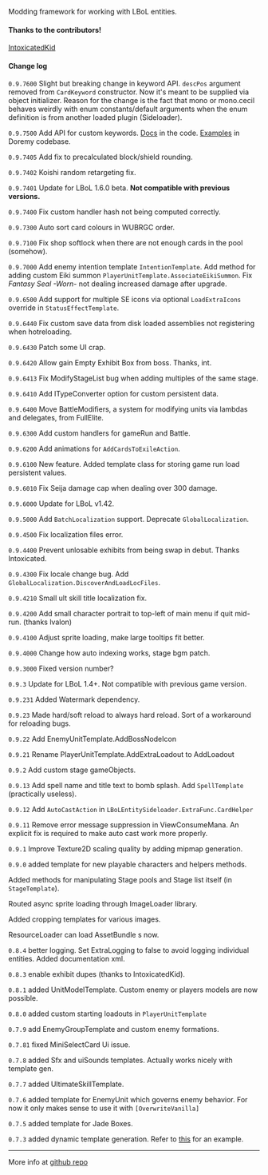Modding framework for working with LBoL entities.

#### Thanks to the contributors!

[IntoxicatedKid](https://github.com/IntoxicatedKid)

#### Change log

`0.9.7600` Slight but breaking change in keyword API. `descPos` argument removed from `CardKeyword` constructor. Now it's meant to be supplied via object initializer. Reason for the change is the fact that mono or mono.cecil behaves weirdly with enum constants/default arguments when the enum definition is from another loaded plugin (Sideloader).

`0.9.7500` Add API for custom keywords. [Docs](https://github.com/Neoshrimp/LBoL-Entity-Sideloader/tree/master/src/LBoL-Entity-Sideloader/CustomKeywords) in the code. [Examples](https://github.com/Neoshrimp/LBoL_Doremy/blob/DLrework/LBoL_Doremy/DoremyChar/Keywords/DoremyKw.cs) in Doremy codebase.

`0.9.7405` Add fix to precalculated block/shield rounding.

`0.9.7402` Koishi random retargeting fix.

`0.9.7401` Update for LBoL 1.6.0 beta. **Not compatible with previous versions.**

`0.9.7400` Fix custom handler hash not being computed correctly.

`0.9.7300` Auto sort card colours in WUBRGC order.

`0.9.7100` Fix shop softlock when there are not enough cards in the pool (somehow).

`0.9.7000` Add enemy intention template `IntentionTemplate`. 
Add method for adding custom Eiki summon `PlayerUnitTemplate.AssociateEikiSummon`.
Fix *Fantasy Seal -Worn-* not dealing increased damage after upgrade.

`0.9.6500` Add support for multiple SE icons via optional `LoadExtraIcons` override in `StatusEffectTemplate`.

`0.9.6440` Fix custom save data from disk loaded assemblies not registering when hotreloading.

`0.9.6430` Patch some UI crap.

`0.9.6420` Allow gain Empty Exhibit Box from boss. Thanks, int.

`0.9.6413` Fix ModifyStageList bug when adding multiples of the same stage.

`0.9.6410` Add ITypeConverter option for custom persistent data.

`0.9.6400` Move BattleModifiers, a system for modifying units via lambdas and delegates, from FullElite.

`0.9.6300` Add custom handlers for gameRun and Battle.

`0.9.6200` Add animations for `AddCardsToExileAction`.

`0.9.6100` New feature. Added template class for storing game run load persistent values.

`0.9.6010` Fix Seija damage cap when dealing over 300 damage.

`0.9.6000` Update for LBoL v1.42.

`0.9.5000` Add `BatchLocalization` support. Deprecate `GlobalLocalization`.

`0.9.4500` Fix localization files error.

`0.9.4400` Prevent unlosable exhibits from being swap in debut. Thanks Intoxicated.

`0.9.4300` Fix locale change bug. Add `GlobalLocalization.DiscoverAndLoadLocFiles`.

`0.9.4210` Small ult skill title localization fix.

`0.9.4200` Add small character portrait to top-left of main menu if quit mid-run. (thanks lvalon)

`0.9.4100` Adjust sprite loading, make large tooltips fit better.

`0.9.4000` Change how auto indexing works, stage bgm patch.

`0.9.3000` Fixed version number?

`0.9.3` Update for LBoL 1.4+. Not compatible with previous game version.

`0.9.231` Added Watermark dependency.

`0.9.23` Made hard/soft reload to always hard reload. Sort of a workaround for reloading bugs.

`0.9.22` Add EnemyUnitTemplate.AddBossNodeIcon

`0.9.21` Rename PlayerUnitTemplate.AddExtraLoadout to AddLoadout

`0.9.2` Add custom stage gameObjects.

`0.9.13` Add spell name and title text to bomb splash. Add `SpellTemplate` (practically useless).

`0.9.12` Add `AutoCastAction` in `LBoLEntitySideloader.ExtraFunc.CardHelper`

`0.9.11` Remove error message suppression in ViewConsumeMana. An explicit fix is required to make auto cast work more properly.

`0.9.1` Improve Texture2D scaling quality by adding mipmap generation.

`0.9.0` added template for new playable characters and helpers methods. 

Added methods for manipulating Stage pools and Stage list itself (in `StageTemplate`). 

Routed async sprite loading through ImageLoader library.  

Added cropping templates for various images.

ResourceLoader can load AssetBundle s now.

`0.8.4` better logging. Set ExtraLogging to false to avoid logging individual entities. Added documentation xml.

`0.8.3` enable exhibit dupes (thanks to IntoxicatedKid).

`0.8.1` added UnitModelTemplate. Custom enemy or players models are now possible.

`0.8.0` added custom starting loadouts in `PlayerUnitTemplate`

`0.7.9` add EnemyGroupTemplate and custom enemy formations.

`0.7.81` fixed MiniSelectCard Ui issue.

`0.7.8` added Sfx and uiSounds templates. Actually works nicely with template gen.

`0.7.7` added UltimateSkillTemplate.

`0.7.6` added template for EnemyUnit which governs enemy behavior. For now it only makes sense to use it with `[OverwriteVanilla]`

`0.7.5` added template for Jade Boxes.

`0.7.3` added dynamic template generation. Refer to [this](https://github.com/Neoshrimp/LBoL-Entity-Sideloader/blob/master/src/TermplateGenTests/Generation.cs) for an example.


-------------------------------------

More info at [github repo](https://github.com/Neoshrimp/LBoL-Entity-Sideloader/tree/master)
